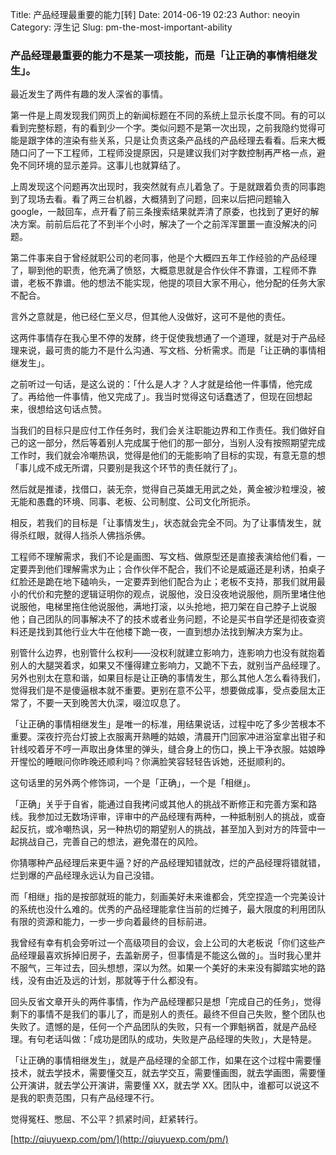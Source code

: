 Title: 产品经理最重要的能力[转]
Date: 2014-06-19 02:23
Author: neoyin
Category: 浮生记
Slug: pm-the-most-important-ability

### 产品经理最重要的能力不是某一项技能，而是「让正确的事情相继发生」。

最近发生了两件有趣的发人深省的事情。

第一件是上周发现我们网页上的新闻标题在不同的系统上显示长度不同。有的可以看到完整标题，有的看到少一个字。类似问题不是第一次出现，之前我隐约觉得可能是跟字体的渲染有些关系，只是让负责这条产品线的产品经理去看看。后来大概随口问了一下工程师，工程师没提原因，只是建议我们对字数控制再严格一点，避免不同环境的显示差异。这事儿也就算结了。

上周发现这个问题再次出现时，我突然就有点儿着急了。于是就跟着负责的同事跑到了现场去看。看了两三台机器，大概猜到了问题，回来以后把问题输入
google，一敲回车，点开看了前三条搜索结果就弄清了原委，也找到了更好的解决方案。前前后后花了不到半个小时，解决了一个之前浑浑噩噩一直没解决的问题。

第二件事来自于曾经就职公司的老同事，他是个大概四五年工作经验的产品经理了，聊到他的职责，他充满了愤怒，大概意思就是合作伙伴不靠谱，工程师不靠谱，老板不靠谱。他的想法不能实现，他提的项目大家不用心，他分配的任务大家不配合。

言外之意就是，他已经仁至义尽，但其他人没做好，这可不是他的责任。

这两件事情存在我心里不停的发酵，终于促使我想通了一个道理，就是对于产品经理来说，最可贵的能力不是什么沟通、写文档、分析需求。而是「让正确的事情相继发生」。

之前听过一句话，是这么说的：「什么是人才？人才就是给他一件事情，他完成了。再给他一件事情，他又完成了」。我当时觉得这句话蠢透了，但现在回想起来，很想给这句话点赞。

当我们的目标只是应付工作任务时，我们会关注职能边界和工作责任。我们做好自己的这一部分，然后等着别人完成属于他们的那一部分，当别人没有按照期望完成工作时，我们就会冷嘲热讽，觉得是他们的无能影响了目标的实现，有意无意的想「事儿成不成无所谓，只要别是我这个环节的责任就行了」。

然后就是推诿，找借口，装无奈，觉得自己英雄无用武之处，黄金被沙粒埋没，被无能和愚蠢的环境、同事、老板、公司制度、公司文化所扼杀。

相反，若我们的目标是「让事情发生」，状态就会完全不同。为了让事情发生，就得杀红眼，就得人挡杀人佛挡杀佛。

工程师不理解需求，我们不论是画图、写文档、做原型还是直接表演给他们看，一定要弄到他们理解需求为止；合作伙伴不配合，我们不论是威逼还是利诱，拍桌子红脸还是跪在地下磕响头，一定要弄到他们配合为止；老板不支持，那我们就用最小的代价和完整的逻辑证明你的观点，说服他，没日没夜地说服他，厕所里堵住他说服他，电梯里拖住他说服他，满地打滚，以头抢地，把刀架在自己脖子上说服他；自己团队的同事解决不了的技术或者业务问题，不论是买书自学还是彻夜查资料还是找到其他行业大牛在他楼下跪一夜，一直到想办法找到解决方案为止。

别管什么边界，也别管什么权利——没权利就建立影响力，连影响力也没有就抱着别人的大腿哭着求，如果又不懂得建立影响力，又跪不下去，就别当产品经理了。另外也别太在意和谐，如果目标是让正确的事情发生，那么其他人怎么看待我们，觉得我们是不是傻逼根本就不重要。更别在意不公平，想要做成事，受点委屈太正常了，不要一天到晚苦大仇深，啜泣叹息了。

「让正确的事情相继发生」是唯一的标准，用结果说话，过程中吃了多少苦根本不重要。深夜拧亮台灯披上衣服离开熟睡的姑娘，清晨开门回家冲进浴室拿出钳子和针线咬着牙不哼一声取出身体里的弹头，缝合身上的伤口，换上干净衣服。姑娘睁开惺忪的睡眼问你昨晚还顺利吗？你满脸笑容轻轻告诉她，还挺顺利的。

这句话里的另外两个修饰词，一个是「正确」，一个是「相继」。

「正确」关乎于自省，能通过自我拷问或其他人的挑战不断修正和完善方案和路线。我参加过无数场评审，评审中的产品经理有两种，一种抵制别人的挑战，或奋起反抗，或冷嘲热讽，另一种热切的期望别人的挑战，甚至加入到对方的阵营中一起挑战自己，完善自己的想法，避免潜在的风险。

你猜哪种产品经理后来更牛逼？好的产品经理知错就改，烂的产品经理将错就错，烂到爆的产品经理永远认为自己没错。

而「相继」指的是按部就班的能力，刻画美好未来谁都会，凭空捏造一个完美设计的系统也没什么难的。优秀的产品经理能拿住当前的烂摊子，最大限度的利用团队有限的资源和能力，一步一步向着最终的目标前进。

我曾经有幸有机会旁听过一个高级项目的会议，会上公司的大老板说「你们这些产品经理最喜欢拆掉旧房子，去盖新房子，但事情是不能这么做的」。当时我心里并不服气，三年过去，回头想想，深以为然。如果一个美好的未来没有脚踏实地的路线，没有由近及远的计划，那就等于什么都没有。

回头反省文章开头的两件事情，作为产品经理都只是想「完成自己的任务」，觉得剩下的事情不是我们的事儿了，而是别人的责任。最终不但自己失败，整个团队也失败了。遗憾的是，任何一个产品团队的失败，只有一个罪魁祸首，就是产品经理。有句老话叫做：「成功是团队的成功，失败是产品经理的失败」，大是特是。

「让正确的事情相继发生」，就是产品经理的全部工作，如果在这个过程中需要懂技术，就去学技术，需要懂交互，就去学交互，需要懂画图，就去学画图，需要懂公开演讲，就去学公开演讲，需要懂
XX，就去学 XX。团队中，谁都可以说这不是我的职责范围，只有产品经理不行。

觉得冤枉、憋屈、不公平？抓紧时间，赶紧转行。

[http://qiuyuexp.com/pm/](http://qiuyuexp.com/pm/)
